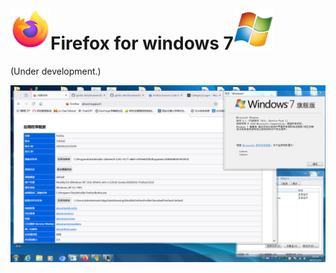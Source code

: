 # ![](imgs/default64.png)Firefox for windows 7![](imgs/windows.png)
  (Under development.)

![](imgs/snapshot.png)

